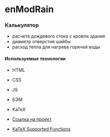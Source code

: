 # enModRain

### Калькулятор 
* расчета дождевого стока с кровли здания
* диаметр отверстия шайбы 
* расход тепла для нагрева горячей воды

#### Используемые технологии
* HTML
* CSS
* JS
* БЭМ
* KaTeX

* [Ссылка на проект](https://bmazurme.github.io/enModRain/index.html)
* [KaTeX Supported Functions](https://katex.org/docs/supported.html)
